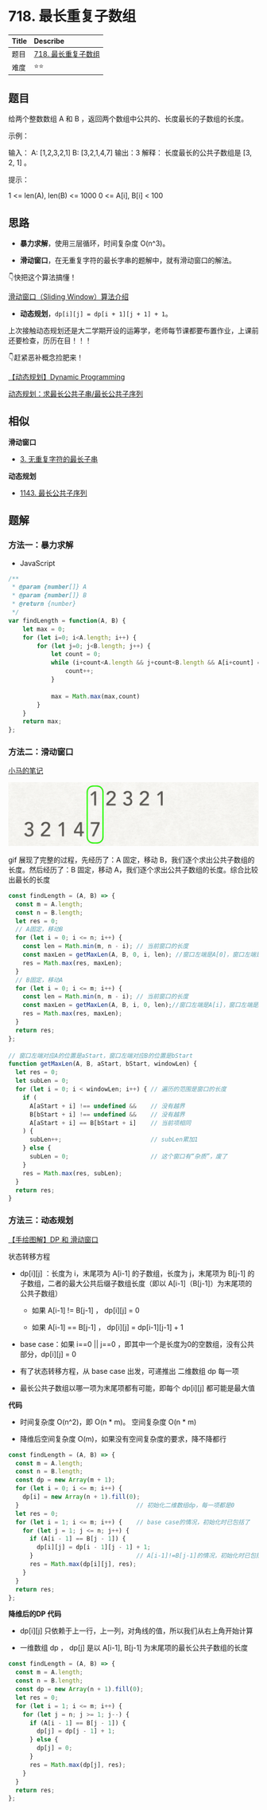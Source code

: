 # 718. 最长重复子数组

| Title | Describe |
| :---- | :---- |
| 题目  | [718. 最长重复子数组](https://leetcode-cn.com/problems/minimum-depth-of-binary-tree/) |
| 难度  | ⭐⭐ |

## 题目

给两个整数数组 A 和 B ，返回两个数组中公共的、长度最长的子数组的长度。

示例：

输入：
A: [1,2,3,2,1]
B: [3,2,1,4,7]
输出：3
解释：
长度最长的公共子数组是 [3, 2, 1] 。

提示：

1 <= len(A), len(B) <= 1000
0 <= A[i], B[i] < 100

## 思路

- **暴力求解**，使用三层循环，时间复杂度 O(n^3)。

- **滑动窗口**，在无重复字符的最长字串的题解中，就有滑动窗口的解法。

👇快把这个算法搞懂！

[滑动窗口（Sliding Window）算法介绍](https://juejin.im/post/5c74a2e2f265da2dea053355)

- **动态规划**，`dp[i][j] = dp[i + 1][j + 1] + 1`。


上次接触动态规划还是大二学期开设的运筹学，老师每节课都要布置作业，上课前还要检查，历历在目！！！

👇赶紧恶补概念捡肥来！

[【动态规划】Dynamic Programming](https://blog.csdn.net/lisonglisonglisong/article/details/41548557)

[动态规划：求最长公共子串/最长公共子序列](https://www.kancloud.cn/digest/pieces-algorithm/163624)


## 相似

**滑动窗口**

- [3. 无重复字符的最长子串](https://leetcode-cn.com/problems/longest-substring-without-repeating-characters/)

**动态规划**

- [1143. 最长公共子序列](https://leetcode-cn.com/problems/longest-common-subsequence/)

## 题解

### 方法一：暴力求解

- JavaScript

```JavaScript
/**
 * @param {number[]} A
 * @param {number[]} B
 * @return {number}
 */
var findLength = function(A, B) {
    let max = 0;
    for (let i=0; i<A.length; i++) {
        for (let j=0; j<B.length; j++) {
            let count = 0;
            while (i+count<A.length && j+count<B.length && A[i+count] == B[j+count]) {
                count++;
            }

            max = Math.max(max,count)
        }
    }
    return max;
};
```

### 方法二：滑动窗口

[小马的笔记](http://masikkk.com/article/LeetCode.718.MaximumLengthOfRepeatedSubarray/)

![dp](./images/DP-001.gif)

gif 展现了完整的过程，先经历了：A 固定，移动 B，我们逐个求出公共子数组的长度。然后经历了：B 固定，移动 A，我们逐个求出公共子数组的长度。综合比较出最长的长度

```javascript
const findLength = (A, B) => {
  const m = A.length;
  const n = B.length;
  let res = 0;
  // A固定，移动B
  for (let i = 0; i <= n; i++) {
    const len = Math.min(m, n - i); // 当前窗口的长度
    const maxLen = getMaxLen(A, B, 0, i, len); //窗口左端是A[0]，窗口左端是B[i]
    res = Math.max(res, maxLen);
  }
  // B固定，移动A
  for (let i = 0; i <= m; i++) {
    const len = Math.min(n, m - i); // 当前窗口的长度
    const maxLen = getMaxLen(A, B, i, 0, len);//窗口左端是A[i]，窗口左端是B[0]
    res = Math.max(res, maxLen);
  }
  return res;
};

// 窗口左端对应A的位置是aStart，窗口左端对应B的位置是bStart
function getMaxLen(A, B, aStart, bStart, windowLen) {
  let res = 0;
  let subLen = 0;
  for (let i = 0; i < windowLen; i++) { // 遍历的范围是窗口的长度
    if (
      A[aStart + i] !== undefined &&    // 没有越界
      B[bStart + i] !== undefined &&    // 没有越界
      A[aStart + i] == B[bStart + i]    // 当前项相同
    ) {
      subLen++;                         // subLen累加1
    } else {
      subLen = 0;                       // 这个窗口有“杂质”，废了
    }
    res = Math.max(res, subLen);
  }
  return res;
}
```

### 方法三：动态规划

[【手绘图解】DP 和 滑动窗口](https://leetcode-cn.com/problems/maximum-length-of-repeated-subarray/solution/zhe-yao-jie-shi-ken-ding-jiu-dong-liao-by-hyj8/)

状态转移方程
- dp[i][j] ：长度为 i，末尾项为 A[i-1] 的子数组，长度为 j，末尾项为 B[j-1] 的子数组，二者的最大公共后缀子数组长度（即以 A[i-1]（B[j-1]）为末尾项的公共子数组）

  - 如果 A[i-1] != B[j-1] ， dp[i][j] = 0

  - 如果 A[i-1] == B[j-1] ， dp[i][j] = dp[i-1][j-1] + 1

- base case：如果 i==0 || j==0 ，即其中一个是长度为0的空数组，没有公共部分，dp[i][j] = 0

- 有了状态转移方程，从 base case 出发，可递推出 二维数组 dp 每一项

- 最长公共子数组以哪一项为末尾项都有可能，即每个 dp[i][j] 都可能是最大值

**代码**

- 时间复杂度 O(n^2)，即 O(n * m)。 空间复杂度 O(n * m)

- 降维后空间复杂度 O(m)，如果没有空间复杂度的要求，降不降都行


```javascript
const findLength = (A, B) => {
  const m = A.length;
  const n = B.length;
  const dp = new Array(m + 1);
  for (let i = 0; i <= m; i++) {
    dp[i] = new Array(n + 1).fill(0);
  }                                 // 初始化二维数组dp，每一项都是0
  let res = 0;
  for (let i = 1; i <= m; i++) {    // base case的情况，初始化时已包括了
    for (let j = 1; j <= n; j++) {
      if (A[i - 1] == B[j - 1]) {
        dp[i][j] = dp[i - 1][j - 1] + 1;
      }                             // A[i-1]!=B[j-1]的情况，初始化时已包括了
      res = Math.max(dp[i][j], res);
    }
  }
  return res;
};
```

**降维后的DP 代码**

- dp[i][j] 只依赖于上一行，上一列，对角线的值，所以我们从右上角开始计算

- 一维数组 dp ， dp[j] 是以 A[i-1], B[j-1] 为末尾项的最长公共子数组的长度


```javascript
const findLength = (A, B) => {
  const m = A.length;
  const n = B.length;
  const dp = new Array(n + 1).fill(0);
  let res = 0;
  for (let i = 1; i <= m; i++) {
    for (let j = n; j >= 1; j--) {
      if (A[i - 1] == B[j - 1]) {
        dp[j] = dp[j - 1] + 1;
      } else {
        dp[j] = 0;
      }
      res = Math.max(dp[j], res);
    }
  }
  return res;
};
```
